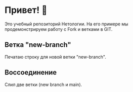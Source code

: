 # Привет! 👋

Это учебный репозиторий Нетологии. На его примере мы продемонстрируем работу с Fork и ветками в GIT. 

## Ветка "new-branch"

Печатаю строку для новой ветки "new-branch".

## Воссоединение

Слил две ветки (new branch и main).